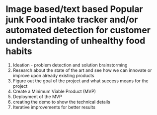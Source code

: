 # Image based/text based Popular junk Food intake tracker and/or automated detection for customer understanding of unhealthy food habits  

1. Ideation - problem detection and solution brainstorming
2. Research about the state of the art and see how we can innovate or improve upon already existing products 
3. Figure out the goal of the project and what success means for the project 
4. Create a Minimum Viable Product (MVP)
5. Deployment of the MVP 
6. creating the demo to show the technical details 
7. Iterative improvements for better results
